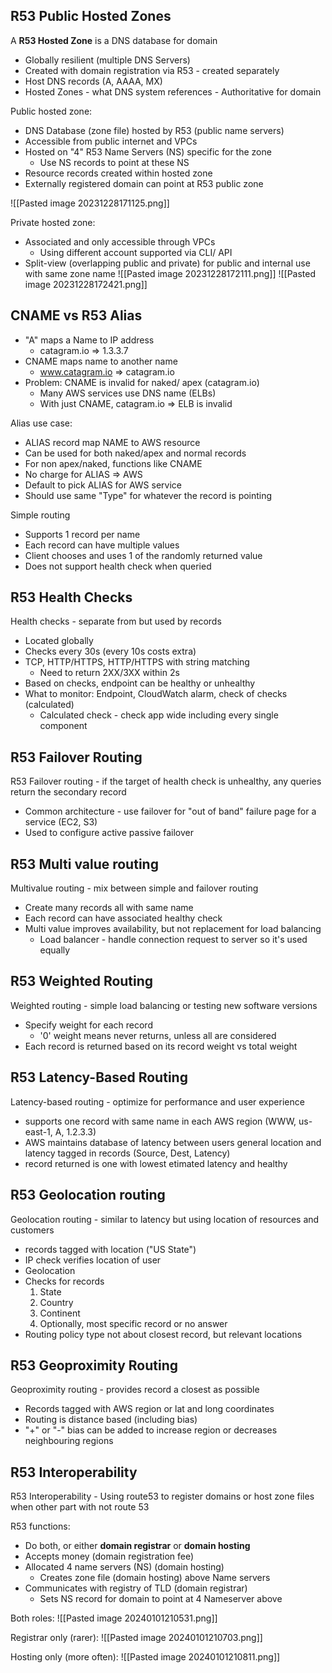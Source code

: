 ## R53 Public Hosted Zones

A **R53 Hosted Zone** is a DNS database for domain
- Globally resilient (multiple DNS Servers)
- Created with domain registration via R53 - created separately
- Host DNS records (A, AAAA, MX)
- Hosted Zones - what DNS system references - Authoritative for domain

Public hosted zone:
- DNS Database (zone file) hosted by R53 (public name servers)
- Accessible from public internet and VPCs
- Hosted on "4" R53 Name Servers (NS) specific for the zone
	- Use NS records to point at these NS
- Resource records created within hosted zone
- Externally registered domain can point at R53 public zone

![[Pasted image 20231228171125.png]]

Private hosted zone:
- Associated and only accessible through VPCs
	- Using different account supported via CLI/ API
- Split-view (overlapping public and private) for public and internal use with same zone name
![[Pasted image 20231228172111.png]]
![[Pasted image 20231228172421.png]]

## CNAME vs R53 Alias


- "A" maps a Name to IP address
	- catagram.io => 1.3.3.7
- CNAME maps name to another name
	- www.catagram.io => catagram.io
- Problem: CNAME is invalid for naked/ apex (catagram.io)
	- Many AWS services use DNS name (ELBs)
	- With just CNAME, catagram.io => ELB is invalid

Alias use case:
- ALIAS record map NAME to AWS resource
- Can be used for both naked/apex and normal records
- For non apex/naked, functions like CNAME
- No charge for ALIAS => AWS
- Default to pick ALIAS for AWS service
- Should use same "Type" for whatever the record is pointing

Simple routing
- Supports 1 record per name
- Each record can have multiple values
- Client chooses and uses 1 of the randomly returned value
- Does not support health check when queried
## R53 Health Checks

Health checks - separate from but used by records
- Located globally
- Checks every 30s (every 10s costs extra)
- TCP, HTTP/HTTPS, HTTP/HTTPS with string matching
	- Need to return 2XX/3XX within 2s
- Based on checks, endpoint can be healthy or unhealthy
- What to monitor: Endpoint, CloudWatch alarm, check of checks (calculated)
	- Calculated check - check app wide including every single component

## R53 Failover Routing

R53 Failover routing - if the target of health check is unhealthy, any queries return the secondary record
- Common architecture - use failover for "out of band" failure page for a service (EC2, S3)
- Used to configure active passive failover

## R53 Multi value routing

Multivalue routing - mix between simple and failover routing
- Create many records all with same name
- Each record can have associated healthy check
- Multi value improves availability, but not replacement for load balancing
	- Load balancer - handle connection request to server so it's used equally

## R53 Weighted Routing

Weighted routing - simple load balancing or testing new software versions
- Specify weight for each record
	- '0' weight means never returns, unless all are considered
- Each record is returned based on its record weight vs total weight

## R53 Latency-Based Routing
Latency-based routing - optimize for performance and user experience
- supports one record with same name in each AWS region (WWW, us-east-1, A, 1.2.3.3)
- AWS maintains database of latency between users general location and latency tagged in records (Source, Dest, Latency)
- record returned is one with lowest etimated latency and healthy

## R53 Geolocation routing

Geolocation routing - similar to latency but using location of resources and customers
- records tagged with location ("US State")
- IP check verifies location of user
- Geolocation
- Checks for records
	1. State
	2. Country
	3. Continent
	4. Optionally, most specific record or no answer
- Routing policy type not about closest record, but relevant locations

## R53 Geoproximity Routing
Geoproximity routing - provides record a closest as possible
- Records tagged with AWS region or lat and long coordinates
- Routing is distance based (including bias)
- "+" or "-" bias can be added to increase region or decreases neighbouring regions

## R53 Interoperability
R53 Interoperability - Using route53 to register domains or host zone files when other part with not route 53

R53 functions:
- Do both, or either **domain registrar** or **domain hosting**
- Accepts money (domain registration fee)
- Allocated 4 name servers (NS) (domain hosting)
	- Creates zone file (domain hosting) above Name servers
- Communicates with registry of TLD (domain registrar)
	- Sets NS record for domain to point at 4 Nameserver above

Both roles:
![[Pasted image 20240101210531.png]]

Registrar only (rarer):
![[Pasted image 20240101210703.png]]

Hosting only (more often):
![[Pasted image 20240101210811.png]]